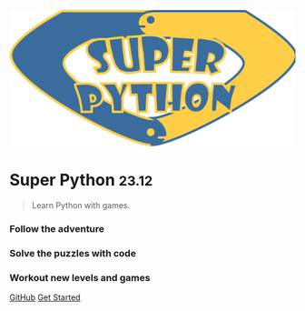 ![logo](_media/superpython.png)

# Super Python <small>23.12</small>

> Learn Python with games.

### Follow the adventure
### Solve the puzzles with code
### Workout new levels and games
[GitHub](https://github.com/SuPyPerson/SuPyPerson.github.io)
[Get Started](#Super-Python-Persons)


